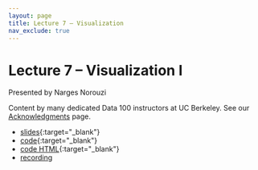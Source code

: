 ```yaml
---
layout: page
title: Lecture 7 – Visualization
nav_exclude: true
---
```


# Lecture 7 – Visualization I

Presented by Narges Norouzi

Content by many dedicated Data 100 instructors at UC Berkeley. See our [Acknowledgments](../../acks) page.

- [slides](https://docs.google.com/presentation/d/1R-zIj0QEhYYUPvpPZNvAZGQ4eqffUhLrBWETTA1kBLY/edit?usp=sharing){:target="_blank"}
- [code](https://data100.datahub.berkeley.edu/hub/user-redirect/git-pull?repo=https%3A%2F%2Fgithub.com%2FDS-100%2Fsp25-student&urlpath=lab%2Ftree%2Fsp25-student%2Flecture%2Flec07%2Flec07.ipynb&branch=main){:target="_blank"}
- [code HTML](../../resources/assets/lectures/lec07/lec07.html){:target="_blank"}
- [recording](https://youtu.be/ypecOkczrsI)